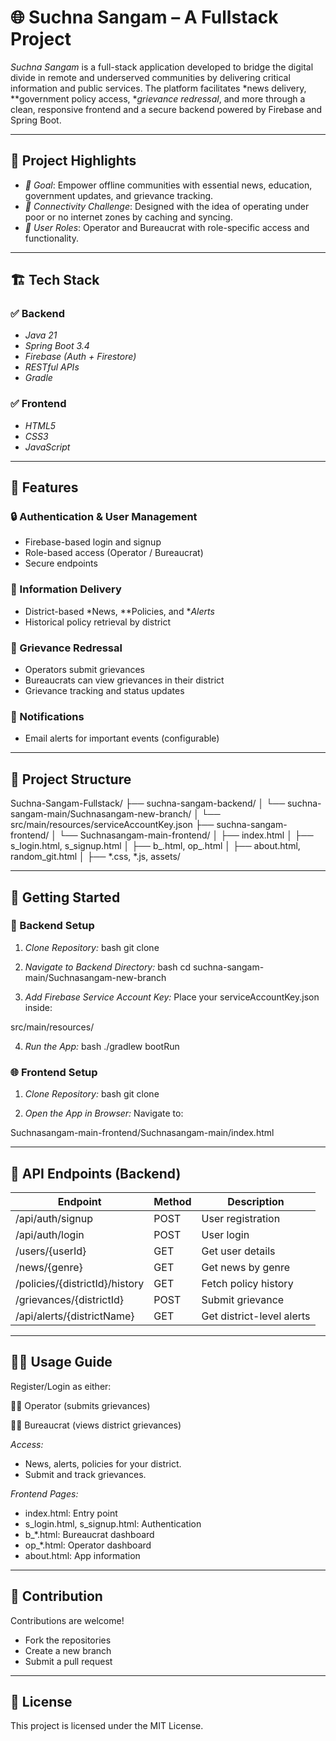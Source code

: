 # 🌐 Suchna Sangam – A Fullstack Project

*Suchna Sangam* is a full-stack application developed to bridge the digital divide in remote and underserved communities by delivering critical information and public services. The platform facilitates *news delivery, **government policy access, **grievance redressal*, and more through a clean, responsive frontend and a secure backend powered by Firebase and Spring Boot.

---

## 📌 Project Highlights

- *🧠 Goal*: Empower offline communities with essential news, education, government updates, and grievance tracking.
- *📶 Connectivity Challenge*: Designed with the idea of operating under poor or no internet zones by caching and syncing.
- *👥 User Roles*: Operator and Bureaucrat with role-specific access and functionality.

---

## 🏗 Tech Stack

### ✅ Backend
- *Java 21*
- *Spring Boot 3.4*
- *Firebase (Auth + Firestore)*
- *RESTful APIs*
- *Gradle*

### ✅ Frontend
- *HTML5*
- *CSS3*
- *JavaScript*

---

## 🚀 Features

### 🔒 Authentication & User Management
- Firebase-based login and signup
- Role-based access (Operator / Bureaucrat)
- Secure endpoints

### 📰 Information Delivery
- District-based *News, **Policies, and **Alerts*
- Historical policy retrieval by district

### 📨 Grievance Redressal
- Operators submit grievances
- Bureaucrats can view grievances in their district
- Grievance tracking and status updates

### 📧 Notifications
- Email alerts for important events (configurable)

---

## 🧩 Project Structure


Suchna-Sangam-Fullstack/
├── suchna-sangam-backend/
│   └── suchna-sangam-main/Suchnasangam-new-branch/
│       └── src/main/resources/serviceAccountKey.json
├── suchna-sangam-frontend/
│   └── Suchnasangam-main-frontend/
│       ├── index.html
│       ├── s_login.html, s_signup.html
│       ├── b_.html, op_.html
│       ├── about.html, random_git.html
│       ├── *.css, *.js, assets/


---

## 🧪 Getting Started

### 🔧 Backend Setup

1. *Clone Repository:*
bash
git clone <your-backend-repo-url>


2. *Navigate to Backend Directory:*
bash
cd suchna-sangam-main/Suchnasangam-new-branch


3. *Add Firebase Service Account Key:*
Place your serviceAccountKey.json inside:

src/main/resources/


4. *Run the App:*
bash
./gradlew bootRun


### 🌐 Frontend Setup

1. *Clone Repository:*
bash
git clone <your-frontend-repo-url>


2. *Open the App in Browser:*
Navigate to:

Suchnasangam-main-frontend/Suchnasangam-main/index.html


---

## 📡 API Endpoints (Backend)

| Endpoint | Method | Description |
|----------|--------|-------------|
| /api/auth/signup | POST | User registration |
| /api/auth/login | POST | User login |
| /users/{userId} | GET | Get user details |
| /news/{genre} | GET | Get news by genre |
| /policies/{districtId}/history | GET | Fetch policy history |
| /grievances/{districtId} | POST | Submit grievance |
| /api/alerts/{districtName} | GET | Get district-level alerts |

---

## 👨‍💻 Usage Guide

Register/Login as either:

🧑‍💼 Operator (submits grievances)

🧑‍⚖ Bureaucrat (views district grievances)

*Access:*
- News, alerts, policies for your district.
- Submit and track grievances.

*Frontend Pages:*
- index.html: Entry point
- s_login.html, s_signup.html: Authentication
- b_*.html: Bureaucrat dashboard
- op_*.html: Operator dashboard
- about.html: App information

---

## 🤝 Contribution

Contributions are welcome!

- Fork the repositories
- Create a new branch
- Submit a pull request

---

## 📄 License

This project is licensed under the MIT License.

